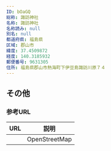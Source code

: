 ```yaml
---
ID: bOaGQ
総称: 諏訪神社
名称: 諏訪神社
名称読み: null
別名: null
都道府県: 福島県
区域: 郡山市
緯度: 37.4509872
経度: 140.3185932
郵便番号: 9631305
住所: 福島県郡山市熱海町下伊豆島諏訪川原７４
---
```


## その他

### 参考URL

| URL | 説明          |
| --- | ------------- |
|     | OpenStreetMap |
